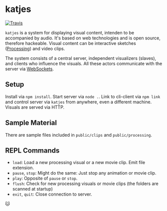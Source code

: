 # katjes

[![Travis](https://travis-ci.org/fallafeljan/katjes.svg)]()

`katjes` is a system for displaying visual content, intenden to be accompanied
by audio. It's based on web technologies and is open source, therefore
hackeable. Visual content can be interactive sketches
([Processing](https://processing.org/)) and video clips.

The system consists of a central server, independent visualizers (slaves), and
clients who influence the visuals. All these actors communicate with the server
via [WebSockets](https://tools.ietf.org/html/rfc6455).

## Setup

Install via `npm install`. Start server via `node .`. Link to cli-client via
`npm link` and control server via `katjes` from anywhere, even a different
machine. Visuals are served via HTTP.


## Sample Material

There are sample files included in `public/clips` and `public/processing`.


## REPL Commands

* `load`: Load a new processing visual or a new movie clip. Emit file extension.
* `pause`, `stop`: Might do the same: Just stop any animation or movie clip.
* `play`: Opposite of `pause` or `stop`.
* `flush`: Check for new processing visuals or movie clips (the folders are
  scanned at startup)
* `exit`, `quit`: Close connection to server.

🐱
